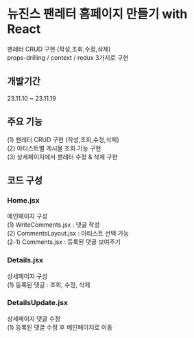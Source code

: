 # 뉴진스 팬레터 홈페이지 만들기 with React

팬레터 CRUD 구현 (작성,조회,수정,삭제)  
props-drilling / context / redux 3가지로 구현

## 개발기간

23.11.10 ~ 23.11.19

## 주요 기능

(1) 팬레터 CRUD 구현 (작성,조회,수정,삭제)  
(2) 아티스트별 게시물 조회 기능 구현  
(3) 상세페이지에서 팬레터 수정 & 삭제 구현

## 코드 구성

### Home.jsx

메인페이지 구성  
(1) WriteComments.jsx : 댓글 작성  
(2) CommentsLayout.jsx : 아티스트 선택 가능  
(2-1) Comments.jsx : 등록된 댓글 보여주기

### Details.jsx

상세페이지 구성  
(1) 등록된 댓글 : 조회, 수정, 삭제

### DetailsUpdate.jsx

상세페이지 댓글 수정  
(1) 등록된 댓글 수정 후 메인페이지로 이동
